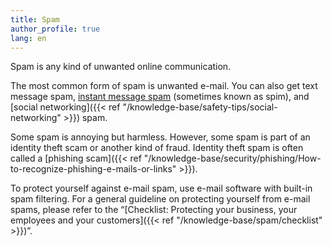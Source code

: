 ```yaml
---
title: Spam
author_profile: true
lang: en
---
```

Spam is any kind of unwanted online communication.

The most common form of spam is unwanted e-mail. You can also get text message spam, [instant message spam](/knowledge-base/safety-tips/instant-messaging) (sometimes known as spim), and [social networking]({{< ref "/knowledge-base/safety-tips/social-networking" >}}) spam.

Some spam is annoying but harmless. However, some spam is part of an identity theft scam or another kind of fraud. Identity theft spam is often called a [phishing scam]({{< ref "/knowledge-base/security/phishing/How-to-recognize-phishing-e-mails-or-links" >}}).

To protect yourself against e-mail spam, use e-mail software with built-in spam filtering. For a general guideline on protecting yourself from e-mail spams, please refer to the “[Checklist: Protecting your business, your employees and your customers]({{< ref "/knowledge-base/spam/checklist" >}})”.

